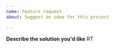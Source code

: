 ```yaml
---
name: Feature request
about: Suggest an idea for this project

---
```


**Describe the solution you'd like**
RT
